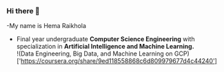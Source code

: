 ### Hi there 👋
-My name is Hema Raikhola
- Final year undergraduate **Computer Science Engineering** with specialization in **Artificial Intelligence and Machine Learning.**<br>
!(Data Engineering, Big Data, and Machine Learning on GCP)['https://coursera.org/share/9ed118558868c6d809979677d4c44240']


<!--
**h-ema-r/h-ema-r** is a ✨ _special_ ✨ repository because its `README.md` (this file) appears on your GitHub profile.

Here are some ideas to get you started:

- 🔭 I’m currently working on ...
- 🌱 I’m currently learning ...
- 👯 I’m looking to collaborate on ...
- 🤔 I’m looking for help with ...
- 💬 Ask me about ...
- 📫 How to reach me: ...
- 😄 Pronouns: ...
- ⚡ Fun fact: ...
-->
